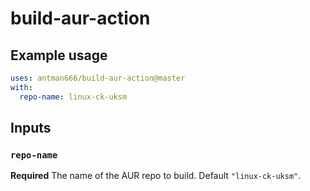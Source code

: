 # build-aur-action

## Example usage
```yaml
uses: antman666/build-aur-action@master
with:
  repo-name: linux-ck-uksm
```

## Inputs
### `repo-name`
**Required** The name of the AUR repo to build. Default `"linux-ck-uksm"`.

